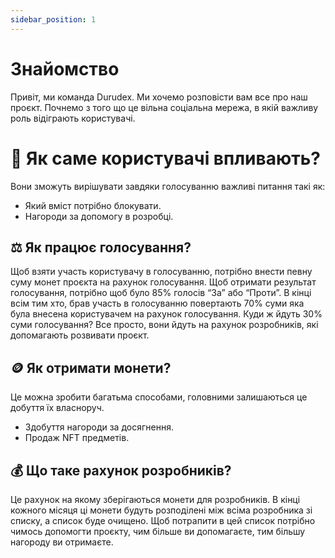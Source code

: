 ```yaml
---
sidebar_position: 1
---
```


# Знайомство

Привіт, ми команда Durudex. Ми хочемо розповісти вам все про наш проєкт. Почнемо з того що це вільна соціальна 
мережа, в якій важливу роль відіграють користувачі.

# 🤔 Як саме користувачі впливають?

Вони зможуть вирішувати завдяки голосуванню важливі питання такі як:

- Який вміст потрібно блокувати.
- Нагороди за допомогу в розробці.

## ⚖️ Як працює голосування?

Щоб взяти участь користувачу в голосуванню, потрібно внести певну суму монет проєкта на рахунок голосування. 
Щоб отримати результат голосування, потрібно щоб було 85% голосів “За” або “Проти”. В кінці всім тим хто, брав 
участь в голосуванню повертають 70% суми яка була внесена користувачем на рахунок голосування. Куди ж йдуть 30% 
суми голосування? Все просто, вони йдуть на рахунок розробників, які допомагають розвивати проєкт.

## 🪙 Як отримати монети?

Це можна зробити багатьма способами, головними залишаються це добуття їх власноруч.

- Здобуття нагороди за досягнення.
- Продаж NFT предметів.

## 💰 Що таке рахунок розробників?

Це рахунок на якому зберігаються монети для розробників. В кінці кожного місяця ці монети будуть розподілені між 
всіма розробника зі списку, а список буде очищено. Щоб потрапити в цей список потрібно чимось допомогти проєкту, 
чим більше ви допомагаєте, тим більшу нагороду ви отримаєте.
